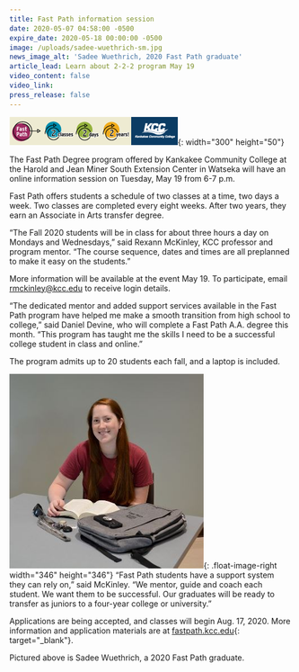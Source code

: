 ```yaml
---
title: Fast Path information session
date: 2020-05-07 04:58:00 -0500
expire_date: 2020-05-18 00:00:00 -0500
image: /uploads/sadee-wuethrich-sm.jpg
news_image_alt: 'Sadee Wuethrich, 2020 Fast Path graduate'
article_lead: Learn about 2-2-2 program May 19
video_content: false
video_link:
press_release: false
---
```


![](/uploads/300x50-mobile-ad-kccfastpath.png){: width="300" height="50"}

The Fast Path Degree program offered by Kankakee Community College at the Harold and Jean Miner South Extension Center in Watseka will have an online information session on Tuesday, May 19 from 6-7 p.m.&nbsp;

Fast Path offers students a schedule of two classes at a time, two days a week. Two classes are completed every eight weeks. After two years, they earn an Associate in Arts transfer degree.

“The Fall 2020 students will be in class for about three hours a day on Mondays and Wednesdays,” said Rexann McKinley, KCC professor and program mentor. “The course sequence, dates and times are all preplanned to make it easy on the students.”

More information will be available at the event May 19. To participate, email [rmckinley@kcc.edu](mailto:rmckinley@kcc.edu) to receive login details.

“The dedicated mentor and added support services available in the Fast Path program have helped me make a smooth transition from high school to college,” said Daniel Devine, who will complete a Fast Path A.A. degree this month. “This program has taught me the skills I need to be a successful college student in class and online.”

The program admits up to 20 students each fall, and a laptop is included.&nbsp;

![](/uploads/sadee-wuethrich-sm.jpg){: .float-image-right width="346" height="346"}&nbsp;“Fast Path students have a support system they can rely on,” said McKinley. “We mentor, guide and coach each student. We want them to be successful. Our graduates will be ready to transfer as juniors to a four-year college or university.”

Applications are being accepted, and classes will begin Aug. 17, 2020. More information and application materials are at [fastpath.kcc.edu](https://fastpath.kcc.edu/){: target="_blank"}.&nbsp;

Pictured above is Sadee Wuethrich, a 2020 Fast Path graduate.